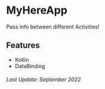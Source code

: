 # MyHereApp

Pass info between different Activities!

## Features

- Kotlin
- DataBinding

###### Last Update: September 2022
